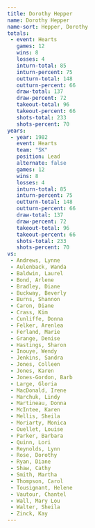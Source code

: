 ```yaml
---
title: Dorothy Hepper
name: Dorothy Hepper
name-sort: Hepper, Dorothy
totals:
 - event: Hearts
   games: 12
   wins: 8
   losses: 4
   inturn-total: 85
   inturn-percent: 75
   outturn-total: 148
   outturn-percent: 66
   draw-total: 137
   draw-percent: 72
   takeout-total: 96
   takeout-percent: 66
   shots-total: 233
   shots-percent: 70
years:
 - year: 1982
   event: Hearts
   team: "SK"
   position: Lead
   alternate: false
   games: 12
   wins: 8
   losses: 4
   inturn-total: 85
   inturn-percent: 75
   outturn-total: 148
   outturn-percent: 66
   draw-total: 137
   draw-percent: 72
   takeout-total: 96
   takeout-percent: 66
   shots-total: 233
   shots-percent: 70
vs:
 - Andrews, Lynne
 - Aulenback, Wanda
 - Baldwin, Laurel
 - Bond, Arlene
 - Bradley, Diane
 - Buckway, Beverly
 - Burns, Shannon
 - Caron, Diane
 - Crass, Kim
 - Cunliffe, Donna
 - Felker, Arenlea
 - Ferland, Marie
 - Grange, Denise
 - Hastings, Sharon
 - Inouye, Wendy
 - Jenkins, Sandra
 - Jones, Colleen
 - Jones, Karen
 - Jones-Gordon, Barb
 - Large, Gloria
 - MacDonald, Irene
 - Marchuk, Lindy
 - Martineau, Donna
 - McIntee, Karen
 - Mellis, Sheila
 - Moriarty, Monica
 - Ouellet, Louise
 - Parker, Barbara
 - Quinn, Lori
 - Reynolds, Lynn
 - Rose, Dorothy
 - Ryan, Diane
 - Shaw, Cathy
 - Smith, Martha
 - Thompson, Carol
 - Tousignant, Helene
 - Vautour, Chantel
 - Wall, Mary Lou
 - Walter, Sheila
 - Zinck, Kay
---
```

